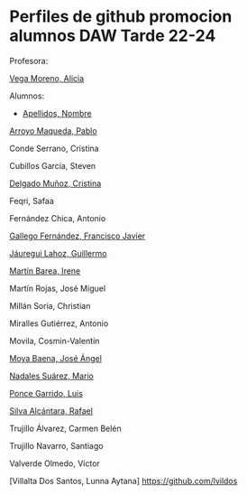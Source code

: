  
# Perfiles de github promocion alumnos DAW Tarde 22-24
Profesora:

[Vega Moreno, Alicia](https://github.com/AVegMor)

Alumnos:

* [Apellidos, Nombre](https://github.com/username)
  
[Arroyo Maqueda, Pablo](https://github.com/pawx10)

Conde Serrano, Cristina

Cubillos García, Steven

[Delgado Muñoz, Cristina](https://github.com/CrisDelgado99)

Feqri, Safaa

Fernández Chica, Antonio

[Gallego Fernández, Francisco Javier](https://github.com/JaviGalFer)

[Jáuregui Lahoz, Guillermo](https://github.com/Guisseee)

[Martín Barea, Irene](https://github.com/IreneMB2001)

Martín Rojas, José Miguel

Millán Soria, Christian

Miralles Gutiérrez, Antonio

Movila, Cosmin-Valentín

[Moya Baena, José Ángel](https://github.com/ArkanMB) 

[Nadales Suárez, Mario](https://github.com/MarioNadales)

[Ponce Garrido, Luis](https://github.com/luis6928)

[Silva Alcántara, Rafael](https://github.com/RafaelSilva27)

Trujillo Álvarez, Carmen Belén

Trujillo Navarro, Santiago

Valverde Olmedo, Víctor

[Villalta Dos Santos, Lunna Aytana] https://github.com/lvildos




